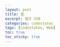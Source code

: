 ```yaml
---
layout: post
title: 웹
excerpt: 웹의 이해
categories: codestates
tags: [codestates, Web]
toc: true
toc_sticky: true
---
```

